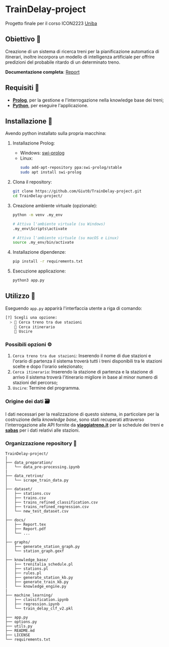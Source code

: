 # TrainDelay-project
Progetto finale per il corso ICON2223 [Uniba](https://www.uniba.it/it/ricerca/dipartimenti/informatica)

## Obiettivo 🎯

Creazione di un sistema di ricerca treni per la pianificazione automatica di itinerari, inoltre incorpora un modello di intelligenza artificiale per offrire predizioni del probabile ritardo di un determinato treno.

**Documentazione completa**: [Report](docs/Report.pdf)

## Requisiti 📜

- [**Prolog**](https://en.wikipedia.org/wiki/Prolog), per la gestione e l'interrogazione nella knowledge base dei treni;
- [**Python**](https://www.python.org/), per eseguire l'applicazione.

## Installazione 🔩
Avendo python installato sulla propria macchina:

  1. Installazione Prolog:
     * Windows: [swi-prolog](https://www.swi-prolog.org/download/stable?show=all)
     * Linux: 
         ```bash
         sudo add-apt-repository ppa:swi-prolog/stable
         sudo apt install swi-prolog
         ```

  2. Clona il repository:

      ```bash
      git clone https://github.com/Giut0/TrainDelay-project.git
      cd TrainDelay-project/
      ```
  3. Creazione ambiente virtuale (opzionale):
      ```bash
      python -m venv .my_env

      # Attiva l'ambiente virtuale (su Windows)
      .my_env\Scripts\activate

      # Attiva l'ambiente virtuale (su macOS e Linux)
      source .my_env/bin/activate
      ```
  4. Installazione dipendenze: 
    
        ```bash
        pip install -r requirements.txt
        ```
  5. Esecuzione applicazione:
      ```bash
      python3 app.py
      ``` 
  
    
## Utilizzo 📍
Eseguendo `app.py` apparirà l'interfaccia utente a riga di comando:

```bash
[?] Scegli una opzione:
  > 🚄 Cerca treno tra due stazioni
    📍 Cerca itinerario
    🚪 Uscire

```

### Possibili opzioni ⚙️
1. `Cerca treno tra due stazioni`: Inserendo il nome di due stazioni e l'orario di partenza il sistema troverà tutti i treni disponibili tra le stazioni scelte e dopo l'orario selezionato;
2. `Cerca itinerario`: Inserendo la stazione di partenza e la stazione di arrivo il sistema troverà l'itinerario migliore in base al minor numero di stazioni del percorso;
3. `Uscire`: Termine del programma.

### Origine dei dati 🗃️
I dati necessari per la realizzazione di questo sistema, in particolare per la costruzione della _knowledge base_, sono stati recuperati attraverso l'interrogazione alle API fornite da **[viaggiatreno.it](http://www.viaggiatreno.it/infomobilita/index.jsp)** per la schedule dei treni e **[sabas](https://github.com/sabas/trenitalia)** per i dati relativi alle stazioni.


### Organizzazione repository 📐
```
TrainDelay-project/
|
├── data_preparation/
│   └── data_pre-processing.ipynb
|
├── data_retrive/
│   └── scrape_train_data.py
│
├── dataset/
│   ├── stations.csv
│   ├── trains.csv
│   ├── trains_refined_classification.csv
│   ├── trains_refined_regression.csv
│   └── new_test_dataset.csv
│
├── docs/
│   ├── Report.tex
│   ├── Report.pdf
│   └── ...
│
├── graphs/
│   ├── generate_station_graph.py
│   └── station_graph.gexf
│
├── knowledge_base/
│   ├── trenitalia_schedule.pl
│   ├── stations.pl
│   ├── rules.pl
│   ├── generate_station_kb.py
│   ├── generate_train_kb.py
│   └── knowledge_engine.py
|
├── machine_learning/
│   ├── classification.ipynb
│   ├── regression.ipynb
│   └── train_delay_clf_v2.pkl
│
├── app.py
├── options.py
├── utils.py
├── README.md
├── LICENSE
└── requirements.txt

```
